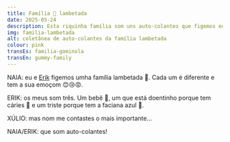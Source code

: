 ```yaml
---
title: Família 🍬 lambetada
date: 2025-05-24
description: Esta riquinha família som uns auto-colantes que figemos eu e Erik
img: familia-lambetada
alt: coletânea de auto-colantes da família lambetada
colour: pink
transEs: familia-gominola
transEn: gummy-family
---
```


NAIA: eu e [Erik](/es/erik) figemos umha família lambetada 🍭. Cada um é diferente e tem a sua emoçom 😊😢😡.

ERIK: os meus som três. Um bebê 👶, um que está doentinho porque tem cáries 🦷 e um triste porque tem a faciana azul 💙.

XÚLIO: mas nom me contastes o mais importante…

NAIA/ERIK: que som auto-colantes!